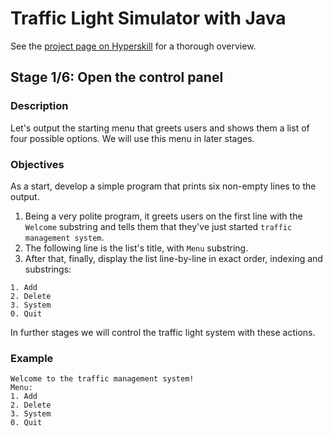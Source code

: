 # Traffic Light Simulator with Java 

See the [project page on Hyperskill](https://hyperskill.org/projects/288) for a thorough overview.


## Stage 1/6: Open the control panel

### Description

Let's output the starting menu that greets users and shows them a list of four possible options. We will use this menu in later stages.

### Objectives

As a start, develop a simple program that prints six non-empty lines to the output.

1. Being a very polite program, it greets users on the first line with the `Welcome` substring and tells them that they've just started `traffic management system`.
2. The following line is the list's title, with `Menu` substring.
3. After that, finally, display the list line-by-line in exact order, indexing and substrings:
```text
1. Add
2. Delete
3. System
0. Quit
```

In further stages we will control the traffic light system with these actions.

### Example

```text
Welcome to the traffic management system!
Menu:
1. Add
2. Delete
3. System
0. Quit
```
